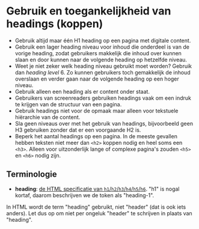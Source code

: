 <!-- @license CC0-1.0 -->

# Gebruik en toegankelijkheid van headings (koppen)

- Gebruik altijd maar één H1 heading op een pagina met digitale content.
- Gebruik een lager heading niveau voor inhoud die onderdeel is van de vorige heading, zodat gebruikers makkelijk die inhoud over kunnen slaan en door kunnen naar de volgende heading op hetzelfde niveau.
- Weet je niet zeker welk heading niveau gebruikt moet worden? Gebruik dan _heading level_ 6. Zo kunnen gebruikers toch gemakkelijk de inhoud overslaan en verder gaan naar de volgende heading op een hoger niveau.
- Gebruik alleen een heading als er content onder staat.
- Gebruikers van screenreaders gebruiken headings vaak om een indruk te krijgen van de structuur van een pagina.
- Gebruik headings niet voor de opmaak maar alleen voor tekstuele hiërarchie van de content.
- Sla geen niveaus over met het gebruik van headings, bijvoorbeeld geen H3 gebruiken zonder dat er een voorgaande H2 is.
- Beperk het aantal headings op een pagina. In de meeste gevallen hebben teksten niet meer dan `<h2>` koppen nodig en heel soms een `<h3>`. Alleen voor uitzonderlijk lange of complexe pagina's zouden `<h5>` en `<h6>` nodig zijn.

## Terminologie

- **heading**: [de HTML specificatie van `h1`/`h2`/`h3`/`h4`/`h5`/`h6`](https://html.spec.whatwg.org/multipage/sections.html#the-h1,-h2,-h3,-h4,-h5,-and-h6-elements). "h1" is nogal kortaf, daarom beschrijven we de token als "heading-1".

In HTML wordt de term "heading" gebruikt, niet "header" (dat is ook iets anders). Let dus op om niet per ongeluk "header" te schrijven in plaats van "heading".
